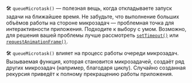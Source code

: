 🛠 `queueMicrotask()` — полезная вещь, когда откладываете запуск задачи на ближайшее время. Не забудьте, что выполнение больших объёмов работы на стороне микрозадач — проблемная точка для интерактивности приложения. Подходите к выбору с умом. Возможно, для решения вашей проблемы лучше рассмотреть [`setTimeout()`](/js/settimeout/) или [`requestAnimationFrame()`](https://developer.mozilla.org/ru/docs/Web/API/window/requestAnimationFrame).

🛠 `queueMicrotask()` влияет на процесс работы очереди микрозадач. Вызываемая функция, которая становится микрозадачей, создаёт ряд других микрозадач (например, благодаря циклу). Случайно созданная рекурсия приведёт к полному прекращению работы приложения.
